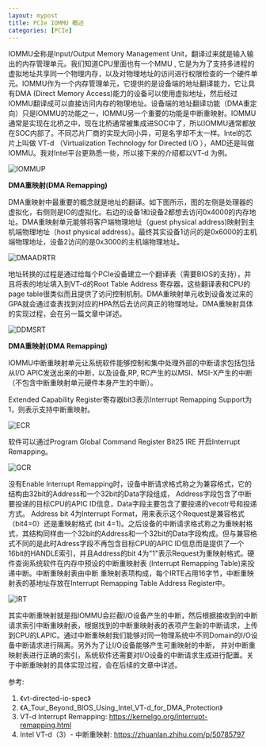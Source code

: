 ```yaml
---
layout: mypost
title: PCIe IOMMU 概述
categories: [PCIe]
---
```


IOMMU全称是Input/Output Memory Management Unit，翻译过来就是输入输出的内存管理单元。我们知道CPU里面也有一个MMU , 它是为为了支持多进程的虚拟地址共享同一个物理内存，以及对物理地址的访问进行权限检查的一个硬件单元。IOMMU作为一个内存管理单元，它提供的是设备端的地址翻译能力，它让具有DMA (Direct Memory Access)能力的设备可以使用虚拟地址，然后经过IOMMU翻译成可以直接访问内存的物理地址。设备端的地址翻译功能（DMA重定向）只是IOMMU的功能之一，IOMMU另一个重要的功能是中断重映射。IOMMU 通常是实现在北桥之中，现在北桥通常被集成进SOC中了，所以IOMMU通常都放在SOC内部了。不同芯片厂商的实现大同小异，可是名字却不太一样。Intel的芯片上叫做 VT-d （Virtualization Technology for Directed I/O ），AMD还是叫做IOMMU。我对Intel平台更熟悉一些，所以接下来的介绍都以VT-d 为例。

![IOMMUP](IOMMUP.png)

**DMA重映射(DMA Remapping)**

DMA重映射中最重要的概念就是地址的翻译。如下图所示，图的左侧是处理器的虚拟化，右侧则是IO的虚拟化。右边的设备1和设备2都想去访问0x4000的内存地址。DMA重映射单元能够将客户端物理地址（guest physical address)映射到主机端物理地址（host physical address）。最终其实设备1访问的是0x6000的主机端物理地址，设备2访问的是0x3000的主机端物理地址。

![DMAADRTR](DMAADRTR.png)

地址转换的过程是通过给每个PCIe设备建立一个翻译表（需要BIOS的支持），并且将表的地址填入到VT-d的Root Table Address 寄存器，这些翻译表和CPU的page table很类似而且提供了访问控制机制。DMA重映射单元收到设备发过来的GPA就会通过查表找到对应的HPA然后去访问真正的物理地址。DMA重映射具体的实现过程，会在另一篇文章中详述。

![DDMSRT](DDMSRT.png)

**DMA重映射(DMA Remapping)**

IOMMU中断重映射单元让系统软件能够控制和集中处理外部的中断请求包括包括从I/O APIC发送出来的中断，以及设备,RP, RC产生的以MSI、MSI-X产生的中断（不包含中断重映射单元硬件本身产生的中断）。

Extended Capability Register寄存器bit3表示Interrupt Remapping Support为1，则表示支持中断重映射。


![ECR](ECR.png)

软件可以通过Program Global Command Register  Bit25 IRE 开启Interrupt Remapping。

![GCR](GCR.png)

没有Enable Interrupt Remapping时，设备中断请求格式称之为兼容格式，它的结构由32bit的Address和一个32bit的Data字段组成，
Address字段包含了中断要投递的目标CPU的APIC ID信息，Data字段主要包含了要投递的vecotr号和投递方式。 Address bit 4为Interrupt Format，用来表示这个Request是兼容格式（bit4=0）还是重映射格式 (bit 4=1)。之后设备的中断请求格式称之为重映射格式，其结构同样由一个32bit的Address和一个32bit的Data字段构成。但与兼容格式不同的是此时Adress字段不再包含目标CPU的APIC ID信息而是提供了一个16bit的HANDLE索引，并且Address的bit 4为"1"表示Request为重映射格式。硬件查询系统软件在内存中预设的中断重映射表 (Interrupt Remapping Table)来投递中断。中断重映射表由中断
重映射表项构成，每个IRTE占用16字节，中断重映射表的基地址存放在Interrupt Remapping Table Address Register中。

![IRT](IRT.png)

其实中断重映射就是指IOMMU会拦截I/O设备产生的中断，然后根据接收到的中断请求索引中断重映射表，根据找到的中断重映射表的表项产生新的中断请求，上传到CPU的LAPIC。通过中断重映射我们能够对同一物理系统中不同Domain的I/O设备中断请求进行隔离。另外为了让I/O设备能够产生可重映射的中断，
并对中断重映射表进行正确的索引，系统软件还需要对I/O设备的中断请求生成进行配置。关于中断重映射的具体实现过程，会在后续的文章中详述。


参考:
1. 《vt-directed-io-spec》
2. 《A_Tour_Beyond_BIOS_Using_Intel_VT-d_for_DMA_Protection》
3. VT-d Interrupt Remapping: https://kernelgo.org/interrupt-remapping.html
4. Intel VT-d（3）- 中断重映射: https://zhuanlan.zhihu.com/p/50785797